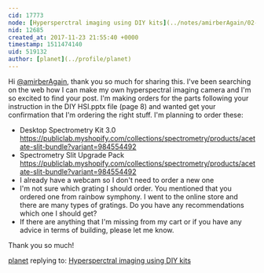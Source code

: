 ```yaml
---
cid: 17773
node: [Hypersperctral imaging using DIY kits](../notes/amirberAgain/02-13-2016/hypersperctral-imaging-using-diy-kits)
nid: 12685
created_at: 2017-11-23 21:55:40 +0000
timestamp: 1511474140
uid: 519132
author: [planet](../profile/planet)
---
```


Hi [@amirberAgain](/profile/amirberAgain), thank you so much for sharing this. I've been searching on the web how I can make my own hyperspectral imaging camera and I'm so excited to find your post. I'm making orders for the parts following your instruction in the DIY HSI.pptx file (page 8) and wanted get your confirmation that I'm ordering the right stuff. I'm planning to order these:
- Desktop Spectrometry Kit 3.0 https://publiclab.myshopify.com/collections/spectrometry/products/acetate-slit-bundle?variant=984554492
- Spectrometry Slit Upgrade Pack https://publiclab.myshopify.com/collections/spectrometry/products/acetate-slit-bundle?variant=984554492
- I already have a webcam so I don't need to order a new one
- I'm not sure which grating I should order. You mentioned that you ordered one from rainbow symphony. I went to the online store and there are many types of gratings. Do you have any recommendations which one I should get?
- If there are anything that I'm missing from my cart  or if you have any advice in terms of building, please let me know.

Thank you so much!


[planet](../profile/planet) replying to: [Hypersperctral imaging using DIY kits](../notes/amirberAgain/02-13-2016/hypersperctral-imaging-using-diy-kits)


